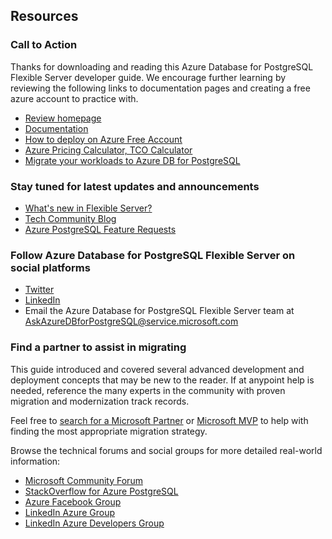 ## Resources

### Call to Action

Thanks for downloading and reading this Azure Database for PostgreSQL Flexible Server developer guide. We encourage further learning by reviewing the following links to documentation pages and creating a free azure account to practice with.

- [Review homepage](https://aka.ms/postgresql)
- [Documentation](https://aka.ms/PostgreSQLdocs)
- [How to deploy on Azure Free Account](https://learn.microsoft.com/azure/postgresql/flexible-server/how-to-deploy-on-azure-free-account)
- [Azure Pricing Calculator, TCO Calculator](https://azure.microsoft.com/pricing)
- [Migrate your workloads to Azure DB for PostgreSQL](https://learn.microsoft.com/azure/postgresql/migrate/how-to-migrate-using-dump-and-restore)

### Stay tuned for latest updates and announcements

- [What's new in Flexible Server?](https://learn.microsoft.com/azure/postgresql/flexible-server/release-notes)
- [Tech Community Blog](https://techcommunity.microsoft.com/t5/azure-database-for-postgresql/bg-p/ADforPostgreSQL)
- [Azure PostgreSQL Feature Requests](https://feedback.azure.com/d365community/forum/c5e32b97-ee24-ec11-b6e6-000d3a4f0da0)

### Follow Azure Database for PostgreSQL Flexible Server on social platforms

- [Twitter](https://twitter.com/AzureDBPostgres)
- [LinkedIn](https://www.linkedin.com/company/azure-database-for-postgresql)
- Email the Azure Database for PostgreSQL Flexible Server team at AskAzureDBforPostgreSQL@service.microsoft.com  

### Find a partner to assist in migrating

This guide introduced and covered several advanced development and deployment concepts that may be new to the reader. If at anypoint help is needed, reference the many experts in the community with proven migration and modernization track records.

Feel free to [search for a Microsoft Partner](https://www.microsoft.com/solution-providers/home) or [Microsoft MVP](https://mvp.microsoft.com/MvpSearch) to help with finding the most appropriate migration strategy.

Browse the technical forums and social groups for more detailed real-world information:

- [Microsoft Community Forum](https://techcommunity.microsoft.com/t5/azure-database-for-postgresql/bd-p/AzureDatabaseforPostgreSQL)
- [StackOverflow for Azure PostgreSQL](https://stackoverflow.com/questions/tagged/azure-postgresql)
- [Azure Facebook Group](https://www.facebook.com/groups/MsftAzure)
- [LinkedIn Azure Group](https://www.linkedin.com/groups/2733961/)
- [LinkedIn Azure Developers Group](https://www.linkedin.com/groups/1731317/)

